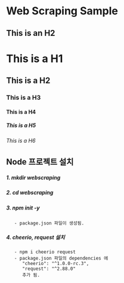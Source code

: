 Web Scraping Sample
================

This is an H2
-------------

# This is a H1
## This is a H2
### This is a H3
#### This is a H4
##### This is a H5
###### This is a H6

## Node 프로젝트 설치

##### 1. mkdir webscraping

##### 2. cd webscraping

##### 3. npm init -y
       - package.json 파일이 생성됨.
##### 4. cheerio, request 설치
       - npm i cheerio request
       - package.json 파일의 dependencies 에
          "cheerio": "^1.0.0-rc.3",
          "request": "^2.88.0" 
          추가 됨.


